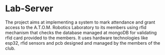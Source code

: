 <h1>Lab-Server</h1>

<p>The project aims at implementing a system to mark attendance and grant access to the A.T.O.M. Robotics Laboratory to its members using rfid mechanism that checks the database managed at mongoDB for validating rfid card provided to the members.
It uses hardware technologies like esp32, rfid sensors and pcb designed and managed by the members of the club.
</p>
